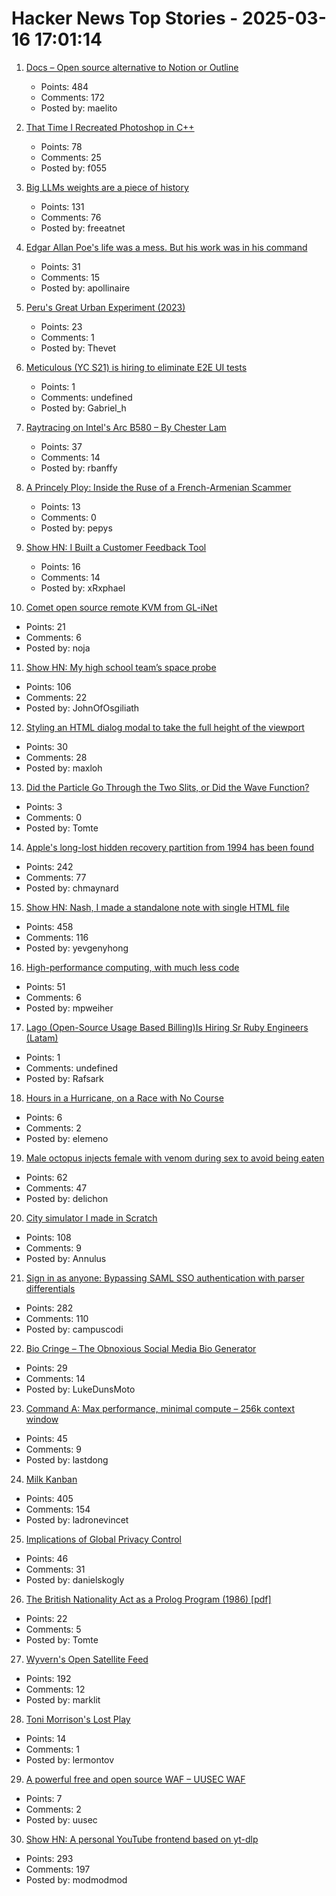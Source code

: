 # Hacker News Top Stories - 2025-03-16 17:01:14

1. [Docs – Open source alternative to Notion or Outline](https://github.com/suitenumerique/docs)
   - Points: 484
   - Comments: 172
   - Posted by: maelito

2. [That Time I Recreated Photoshop in C++](https://f055.net/technology/that-time-i/that-time-i-recreated-photoshop-in-c/)
   - Points: 78
   - Comments: 25
   - Posted by: f055

3. [Big LLMs weights are a piece of history](https://antirez.com/news/147)
   - Points: 131
   - Comments: 76
   - Posted by: freeatnet

4. [Edgar Allan Poe's life was a mess. But his work was in his command](https://www.washingtonpost.com/books/2025/03/13/edgar-allan-poe-biography-kopley-review/)
   - Points: 31
   - Comments: 15
   - Posted by: apollinaire

5. [Peru's Great Urban Experiment (2023)](https://archaeology.org/issues/may-june-2023/features/peru-chimu-chan-chan/)
   - Points: 23
   - Comments: 1
   - Posted by: Thevet

6. [Meticulous (YC S21) is hiring to eliminate E2E UI tests](undefined)
   - Points: 1
   - Comments: undefined
   - Posted by: Gabriel_h

7. [Raytracing on Intel's Arc B580 – By Chester Lam](https://chipsandcheese.com/p/raytracing-on-intels-arc-b580)
   - Points: 37
   - Comments: 14
   - Posted by: rbanffy

8. [A Princely Ploy: Inside the Ruse of a French-Armenian Scammer](https://publicdomainreview.org/essay/a-princely-ploy/)
   - Points: 13
   - Comments: 0
   - Posted by: pepys

9. [Show HN: I Built a Customer Feedback Tool](https://usefeedlyst.com)
   - Points: 16
   - Comments: 14
   - Posted by: xRxphael

10. [Comet open source remote KVM from GL-iNet](https://www.gl-inet.com/products/gl-rm1/)
   - Points: 21
   - Comments: 6
   - Posted by: noja

11. [Show HN: My high school team’s space probe](https://drive.google.com/file/d/1_9V6lBTIfDsPdKCohQBc5Ed5UzDbnsrI/view?usp=sharing)
   - Points: 106
   - Comments: 22
   - Posted by: JohnOfOsgiliath

12. [Styling an HTML dialog modal to take the full height of the viewport](https://til.simonwillison.net/css/dialog-full-height)
   - Points: 30
   - Comments: 28
   - Posted by: maxloh

13. [Did the Particle Go Through the Two Slits, or Did the Wave Function?](https://profmattstrassler.com/2025/03/13/did-the-particle-go-through-the-two-slits-or-did-the-wave-function/)
   - Points: 3
   - Comments: 0
   - Posted by: Tomte

14. [Apple's long-lost hidden recovery partition from 1994 has been found](https://www.downtowndougbrown.com/2025/03/apples-long-lost-hidden-recovery-partition-from-1994-has-been-found/)
   - Points: 242
   - Comments: 77
   - Posted by: chmaynard

15. [Show HN: Nash, I made a standalone note with single HTML file](https://keepworking.github.io/nash/)
   - Points: 458
   - Comments: 116
   - Posted by: yevgenyhong

16. [High-performance computing, with much less code](https://news.mit.edu/2025/high-performance-computing-with-much-less-code-0313)
   - Points: 51
   - Comments: 6
   - Posted by: mpweiher

17. [Lago (Open-Source Usage Based Billing)Is Hiring Sr Ruby Engineers (Latam)](https://jobs.lever.co/getlago/42f45126-a365-4f03-9736-565b26bc62f5)
   - Points: 1
   - Comments: undefined
   - Posted by: Rafsark

18. [Hours in a Hurricane, on a Race with No Course](https://www.nytimes.com/2025/03/12/magazine/adventure-race-hurricane.html)
   - Points: 6
   - Comments: 2
   - Posted by: elemeno

19. [Male octopus injects female with venom during sex to avoid being eaten](https://www.newscientist.com/article/2471120-male-octopus-injects-female-with-venom-during-sex-to-avoid-being-eaten/)
   - Points: 62
   - Comments: 47
   - Posted by: delichon

20. [City simulator I made in Scratch](https://scratch.mit.edu/projects/1061728417/)
   - Points: 108
   - Comments: 9
   - Posted by: Annulus

21. [Sign in as anyone: Bypassing SAML SSO authentication with parser differentials](https://github.blog/security/sign-in-as-anyone-bypassing-saml-sso-authentication-with-parser-differentials/)
   - Points: 282
   - Comments: 110
   - Posted by: campuscodi

22. [Bio Cringe – The Obnoxious Social Media Bio Generator](https://biocringe.com/)
   - Points: 29
   - Comments: 14
   - Posted by: LukeDunsMoto

23. [Command A: Max performance, minimal compute – 256k context window](https://cohere.com/blog/command-a)
   - Points: 45
   - Comments: 9
   - Posted by: lastdong

24. [Milk Kanban](https://brodzinski.com/2025/03/milk-kanban.html)
   - Points: 405
   - Comments: 154
   - Posted by: ladronevincet

25. [Implications of Global Privacy Control](https://developer.mozilla.org/en-US/blog/global-privacy-control/)
   - Points: 46
   - Comments: 31
   - Posted by: danielskogly

26. [The British Nationality Act as a Prolog Program (1986) [pdf]](https://www.doc.ic.ac.uk/~rak/papers/British%20Nationality%20Act.pdf)
   - Points: 22
   - Comments: 5
   - Posted by: Tomte

27. [Wyvern's Open Satellite Feed](https://tech.marksblogg.com/wyvern-open-data-feed.html)
   - Points: 192
   - Comments: 12
   - Posted by: marklit

28. [Toni Morrison's Lost Play](https://www.vulture.com/article/toni-morrison-play-dreaming-emmett-influenced-beloved.html)
   - Points: 14
   - Comments: 1
   - Posted by: lermontov

29. [A powerful free and open source WAF – UUSEC WAF](https://github.com/Safe3/uuWAF)
   - Points: 7
   - Comments: 2
   - Posted by: uusec

30. [Show HN: A personal YouTube frontend based on yt-dlp](https://github.com/christian-fei/my-yt)
   - Points: 293
   - Comments: 197
   - Posted by: modmodmod

